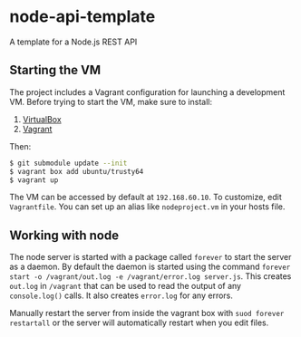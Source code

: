 # node-api-template
A template for a Node.js REST API

## Starting the VM

The project includes a Vagrant configuration for launching a development VM. Before trying to start the VM, make sure to install:

1. [VirtualBox](https://www.virtualbox.org/)
1. [Vagrant](https://www.vagrantup.com/)

Then:
```bash
$ git submodule update --init
$ vagrant box add ubuntu/trusty64
$ vagrant up
```

The VM can be accessed by default at `192.168.60.10`. To customize, edit `Vagrantfile`. You can set up an alias like `nodeproject.vm` in your hosts file.

## Working with node
The node server is started with a package called `forever` to start the server as a daemon. By default the daemon is
started using the command `forever start -o /vagrant/out.log -e /vagrant/error.log server.js`. This creates `out.log`
in `/vagrant` that can be used to read the output of any `console.log()` calls. It also creates `error.log` for any errors.

Manually restart the server from inside the vagrant box with `suod forever restartall` or the server will automatically restart when you edit files.